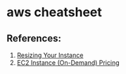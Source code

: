 # aws cheatsheet

## References:

1. [Resizing Your Instance](https://docs.aws.amazon.com/AWSEC2/latest/UserGuide/ec2-instance-resize.html)
1. [EC2 Instance (On-Demand) Pricing](https://aws.amazon.com/ec2/pricing/on-demand/)
